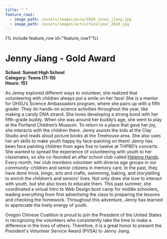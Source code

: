```yaml
---
title: " "
feature_row1:
  - image_path: /assets/images/pvsa/2020_jenny_jiang.jpg
  - image_path: /assets/images/activities/year_2020.jpg
---
```


{% include feature_row id="feature_row1"%}

# Jenny Jiang - Gold Award

**School: Sunset High School**  
**Category: Teens (11-15)**  
**Hours: 151**  

As Jenny explored different ways to volunteer, she realized that volunteering with children always put a smile on her face! She is a mentor for OHSU’s Science Ambassadors program, where she pairs up with a fifth grader. They do hands-on science activities throughout the year, like making a candy DNA strand. She loves developing a strong bond with her fifth-grade buddy. When she was around her buddy’s age, she went to play at the Portland Children’s Museum. To return to a place that gave her joy, she interacts with the children there. Jenny assists the kids at the Clay Studio and reads aloud picture books at the Treehouse area. She also uses her art skills to make youth happy by face-painting on them! Jenny has been face painting children from ages five to twelve at THPRD’s concerts. She wanted to spread the experience of volunteering with youth to her classmates, so she co-founded an after school club called [Helping Hands](https://sunsethelpinghands.weebly.com/). Every month, her club members volunteer with diverse age groups in our community: children and senior citizens in memory care. In the past, they have done trivia, bingo, arts and crafts, swimming, baking, and storytelling to enrich the children’s and seniors’ lives. Not only does she love to interact with youth, but she also loves to educate them. This past summer, she coordinated a virtual Intro to Web Design boot camp for middle schoolers, leading everything from first advertising the class to preparing the lessons and checking the homework. Throughout this adventure, Jenny has learned to appreciate the lively energy of youth.  

Oregon Chinese Coalition is proud to join the President of the United States in recognizing the volunteers who consistently take the time to make a difference in the lives of others. Therefore, it is a great honor to present the President's Volunteer Service Award (PVSA) to Jenny Jiang.
